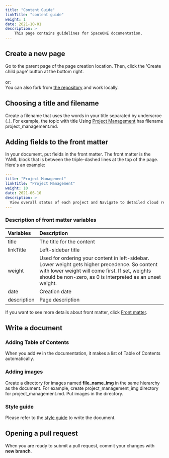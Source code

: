 ```yaml
---
title: "Content Guide"
linkTitle: "content guide"
weight: 1
date: 2021-10-01
description: >
    This page contains guidelines for SpaceONE documentation.
---
```


## Create a new page
Go to the parent page of the page creation location. Then, click the 'Create child page' button at the bottom right.<br><br>
or:
<br>
You can also fork from [the repository](https://github.com/spaceone-dev/docs) and work locally.

## Choosing a title and filename
Create a filename that uses the words in your title separated by underscroe (_). For example, the topic with title Using [Project Management](/docs/guides/user_guide/project/project_management/) has filename project_management.md.

## Adding fields to the front matter
In your document, put fields in the front matter. The front matter is the YAML block that is between the triple-dashed lines at the top of the page. Here's an example:

```yaml
---
title: "Project Management"
linkTitle: "Project Management"
weight: 10
date: 2021-06-10
description: >
  View overall status of each project and Navigate to detailed cloud resources.
---

```

### Description of front matter variables
| Variables | Description |
| :--- | :--- |
| title | The title for the content |
| linkTitle | Left-sidebar title |
| weight | Used for ordering your content in left-sidebar. Lower weight gets higher precedence. So content with lower weight will come first. If set, weights should be non-zero, as 0 is interpreted as an unset weight. |
| date | Creation date |
| description | Page description |

If you want to see more details about front matter, click [Front matter](https://gohugo.io/content-management/front-matter/).

## Write a document

### Adding Table of Contents
When you add `##` in the documentation, it makes a list of Table of Contents automatically.

### Adding images
Create a directory for images named **file_name_img** in the same hierarchy as the document. For example, create project_management_img directory for project_management.md. Put images in the directory.

### Style guide
Please refer to the [style guide](/docs/contribute/style_guide/) to write the document.

## Opening a pull request
When you are ready to submit a pull request, commit your changes with **new branch**.